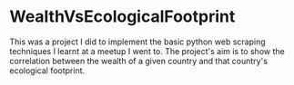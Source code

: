 # WealthVsEcologicalFootprint

This was a project I did to implement the basic python web scraping techniques I learnt at a meetup I went to. The project's aim is to show the correlation between the wealth of a given country and that country's ecological footprint.
